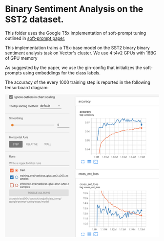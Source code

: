 # Binary Sentiment Analysis on the SST2 dataset.
This folder uses the Google T5x implementation of soft-prompt tuning outlined in  [soft-prompt paper](https://aclanthology.org/2021.emnlp-main.243.pdf),

This implementation trains a T5x-base model on the SST2 binary binary sentiment analysis task on Vector's cluster. We use 4 t4v2 GPUs with 16BG of GPU memory

As suggested by the paper, we use the gin-config that initializes the soft-prompts using embeddings for the class labels.

The accuracy of the every 1000 training step is reported in the following tensorboard diagram:

<img width="746" alt="experiment-running" src="./resources/sst2-acc.png">
